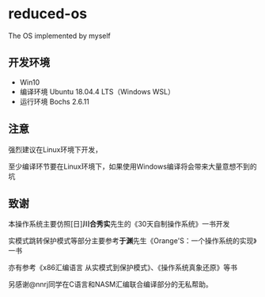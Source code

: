 # reduced-os
The OS implemented by myself

## 开发环境

- Win10
- 编译环境 Ubuntu 18.04.4 LTS（Windows WSL）
- 运行环境 Bochs 2.6.11

## 注意

强烈建议在Linux环境下开发，

至少编译环节要在Linux环境下，如果使用Windows编译将会带来大量意想不到的坑

## 致谢

本操作系统主要仿照[日]**川合秀实**先生的《30天自制操作系统》一书开发

实模式跳转保护模式等部分主要参考**于渊**先生《Orange'S：一个操作系统的实现》一书

亦有参考《x86汇编语言  从实模式到保护模式》、《操作系统真象还原》等书

另感谢@nnrj同学在C语言和NASM汇编联合编译部分的无私帮助。




